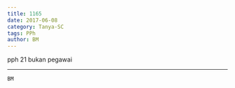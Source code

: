```yaml
---
title: 1165
date: 2017-06-08
category: Tanya-SC
tags: PPh
author: BM
---
```


pph 21 bukan pegawai

---



`BM`
